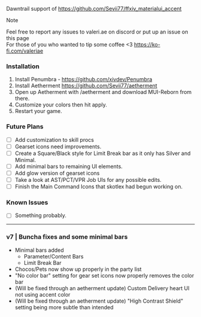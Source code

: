 Dawntrail support of https://github.com/Sevii77/ffxiv_materialui_accent

> [!NOTE]
> Feel free to report any issues to valeri.ae on discord or put up an issue on this page           
> For those of you who wanted to tip some coffee <3
> https://ko-fi.com/valeriae

### Installation
1. Install Penumbra - https://github.com/xivdev/Penumbra
2. Install Aetherment https://github.com/Sevii77/aetherment
3. Open up Aetherment with /aetherment and download MUI-Reborn from there.
4. Customize your colors then hit apply.
5. Restart your game.
   
### Future Plans
- [ ] Add customization to skill procs
- [ ] Gearset icons need improvements.
- [ ] Create a Square/Black style for Limit Break bar as it only has Silver and Minimal.
- [ ] Add minimal bars to remaining UI elements.
- [ ] Add glow version of gearset icons
- [ ] Take a look at AST/PCT/VPR Job UIs for any possible edits.
- [ ] Finish the Main Command Icons that skotlex had begun working on.

### Known Issues
- [ ] Something probably.

---
### v7 | Buncha fixes and some minimal bars
- Minimal bars added
   - Parameter/Content Bars
   - Limit Break Bar
- Chocos/Pets now show up properly in the party list
- "No color bar" setting for gear set icons now properly removes the color bar
- (Will be fixed through an aetherment update) Custom Delivery heart UI not using accent color
- (Will be fixed through an aetherment update) "High Contrast Shield" setting being more subtle than intended


